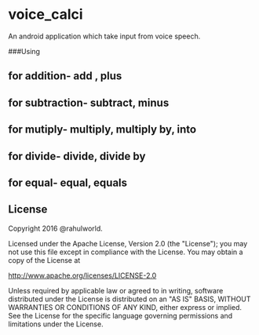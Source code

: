 # voice_calci
An android application which take input from voice speech.

###Using
## for addition- add , plus
## for subtraction- subtract, minus
## for mutiply- multiply, multiply by, into
## for divide- divide, divide by
## for equal- equal, equals



License
-------

Copyright 2016 @rahulworld.

Licensed under the Apache License, Version 2.0 (the "License");
you may not use this file except in compliance with the License.
You may obtain a copy of the License at

   http://www.apache.org/licenses/LICENSE-2.0

Unless required by applicable law or agreed to in writing, software
distributed under the License is distributed on an "AS IS" BASIS,
WITHOUT WARRANTIES OR CONDITIONS OF ANY KIND, either express or implied.
See the License for the specific language governing permissions and
limitations under the License.